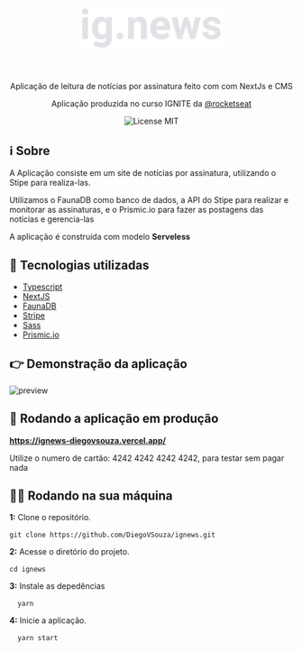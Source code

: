 <h1 align="center">
<br>
  <img src="./public/images/logo.svg" alt="logo" width="250">
<br>
<br>
</h1>

<p align="center">Aplicação de leitura de notícias por assinatura feito com com NextJs e CMS </p> 
 <p align="center">Aplicação produzida no curso IGNITE da <a href="https://www.rocketseat.com.br/">@rocketseat</a> </p>

<p align="center">
    <img src="https://img.shields.io/badge/License-MIT-blue.svg" alt="License MIT">
  </a>  
</p>

## ℹ Sobre 

<p>A Aplicação consiste em um site de notícias por assinatura, utilizando o Stipe para realiza-las.
</p>
<p>
  Utilizamos o FaunaDB como banco de dados, a API do Stipe para realizar e monitorar as assinaturas, e o Prismic.io para fazer as postagens das notícias e gerencia-las
 </p>
 <p>A aplicação é construída com modelo <strong>Serveless</strong></p>

## 🚀 Tecnologias utilizadas
- [Typescript](https://www.typescriptlang.org/)
- [NextJS](https://nextjs.org/)
- [FaunaDB](https://fauna.com/)
- [Stripe](https://stripe.com/docs/payments)
- [Sass](https://sass-lang.com/)
- [Prismic.io](https://prismic.io/)


## 👉 Demonstração da aplicação
  <img src="./public/preview.png" alt="preview">

## 💟 Rodando a aplicação em produção

  <strong>https://ignews-diegovsouza.vercel.app/</strong>

  <p>Utilize o numero de cartão: 4242 4242 4242 4242, para testar sem pagar nada</p>

## 👨‍💻 Rodando na sua máquina

**1:** Clone o repositório.

```
git clone https://github.com/DiegoVSouza/ignews.git

```

**2:** Acesse o diretório do projeto.

```
cd ignews
```

**3:** Instale as depedências
```
  yarn

```
**4:** Inicie a aplicação.
```
  yarn start
   
```


